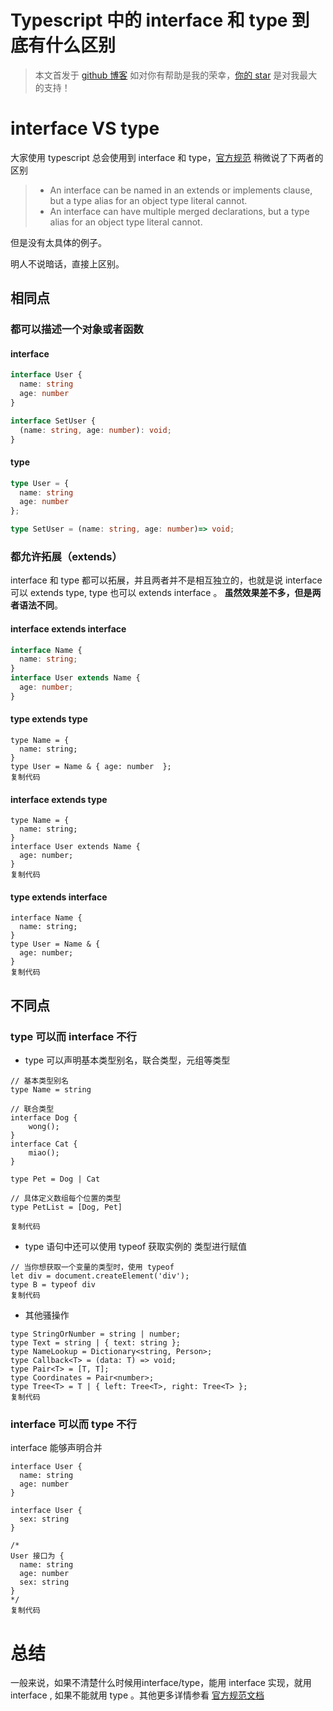 # Typescript 中的 interface 和 type 到底有什么区别

> 本文首发于 [github 博客](https://github.com/Weiyu-Chen/blog/issues/7)
> 如对你有帮助是我的荣幸，[你的 star](https://github.com/Weiyu-Chen/blog) 是对我最大的支持！

# interface VS type

大家使用 typescript 总会使用到 interface 和 type，[官方规范](https://github.com/Microsoft/TypeScript/blob/master/doc/spec.md) 稍微说了下两者的区别

> - An interface can be named in an extends or implements clause, but a type alias for an object type literal cannot.
> - An interface can have multiple merged declarations, but a type alias for an object type literal cannot.

但是没有太具体的例子。

明人不说暗话，直接上区别。

## 相同点

### 都可以描述一个对象或者函数

#### interface

```typescript
interface User {
  name: string
  age: number
}

interface SetUser {
  (name: string, age: number): void;
}

```

#### type

```typescript
type User = {
  name: string
  age: number
};

type SetUser = (name: string, age: number)=> void;

```

### 都允许拓展（extends）

interface 和 type 都可以拓展，并且两者并不是相互独立的，也就是说 interface 可以 extends type, type 也可以 extends interface 。 **虽然效果差不多，但是两者语法不同**。

#### interface extends interface

```typescript
interface Name { 
  name: string; 
}
interface User extends Name { 
  age: number; 
}
```

#### type extends type

```
type Name = { 
  name: string; 
}
type User = Name & { age: number  };
复制代码
```

#### interface extends type

```
type Name = { 
  name: string; 
}
interface User extends Name { 
  age: number; 
}
复制代码
```

#### type extends interface

```
interface Name { 
  name: string; 
}
type User = Name & { 
  age: number; 
}
复制代码
```

## 不同点

### type 可以而 interface 不行

- type 可以声明基本类型别名，联合类型，元组等类型

```
// 基本类型别名
type Name = string

// 联合类型
interface Dog {
    wong();
}
interface Cat {
    miao();
}

type Pet = Dog | Cat

// 具体定义数组每个位置的类型
type PetList = [Dog, Pet]

复制代码
```

- type 语句中还可以使用 typeof 获取实例的 类型进行赋值

```
// 当你想获取一个变量的类型时，使用 typeof
let div = document.createElement('div');
type B = typeof div
复制代码
```

- 其他骚操作

```
type StringOrNumber = string | number;  
type Text = string | { text: string };  
type NameLookup = Dictionary<string, Person>;  
type Callback<T> = (data: T) => void;  
type Pair<T> = [T, T];  
type Coordinates = Pair<number>;  
type Tree<T> = T | { left: Tree<T>, right: Tree<T> };
复制代码
```

### interface 可以而 type 不行

interface 能够声明合并

```
interface User {
  name: string
  age: number
}

interface User {
  sex: string
}

/*
User 接口为 {
  name: string
  age: number
  sex: string 
}
*/
复制代码
```

# 总结

一般来说，如果不清楚什么时候用interface/type，能用 interface 实现，就用 interface , 如果不能就用 type 。其他更多详情参看 [官方规范文档](https://github.com/Microsoft/TypeScript/blob/master/doc/spec.md)
